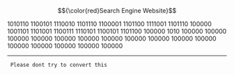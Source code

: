 $${\color{red}Search Engine Website}$$

1010110 1100101 1110010 1101110 1100001 1101100 1111001 1101110 100000 1001101 1101001 1100111 1110101 1100101 1101100 100000 1010 100000 100000 100000 100000 100000 100000 100000 100000 100000 100000 100000 100000 100000 100000 100000 100000


---
<code> Please dont try to convert this </code>

